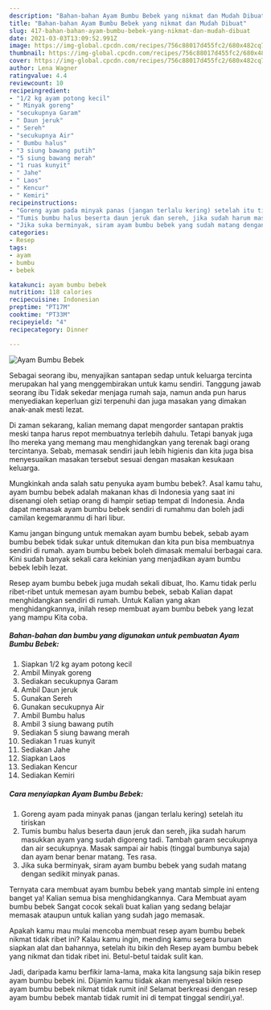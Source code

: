 ```yaml
---
description: "Bahan-bahan Ayam Bumbu Bebek yang nikmat dan Mudah Dibuat"
title: "Bahan-bahan Ayam Bumbu Bebek yang nikmat dan Mudah Dibuat"
slug: 417-bahan-bahan-ayam-bumbu-bebek-yang-nikmat-dan-mudah-dibuat
date: 2021-03-03T13:09:52.991Z
image: https://img-global.cpcdn.com/recipes/756c88017d455fc2/680x482cq70/ayam-bumbu-bebek-foto-resep-utama.jpg
thumbnail: https://img-global.cpcdn.com/recipes/756c88017d455fc2/680x482cq70/ayam-bumbu-bebek-foto-resep-utama.jpg
cover: https://img-global.cpcdn.com/recipes/756c88017d455fc2/680x482cq70/ayam-bumbu-bebek-foto-resep-utama.jpg
author: Lena Wagner
ratingvalue: 4.4
reviewcount: 10
recipeingredient:
- "1/2 kg ayam potong kecil"
- " Minyak goreng"
- "secukupnya Garam"
- " Daun jeruk"
- " Sereh"
- "secukupnya Air"
- " Bumbu halus"
- "3 siung bawang putih"
- "5 siung bawang merah"
- "1 ruas kunyit"
- " Jahe"
- " Laos"
- " Kencur"
- " Kemiri"
recipeinstructions:
- "Goreng ayam pada minyak panas (jangan terlalu kering) setelah itu tiriskan"
- "Tumis bumbu halus beserta daun jeruk dan sereh, jika sudah harum masukkan ayam yang sudah digoreng tadi. Tambah garam secukupnya dan air secukupnya. Masak sampai air habis (tinggal bumbunya saja) dan ayam benar benar matang. Tes rasa."
- "Jika suka berminyak, siram ayam bumbu bebek yang sudah matang dengan sedikit minyak panas."
categories:
- Resep
tags:
- ayam
- bumbu
- bebek

katakunci: ayam bumbu bebek 
nutrition: 118 calories
recipecuisine: Indonesian
preptime: "PT17M"
cooktime: "PT33M"
recipeyield: "4"
recipecategory: Dinner

---
```



![Ayam Bumbu Bebek](https://img-global.cpcdn.com/recipes/756c88017d455fc2/680x482cq70/ayam-bumbu-bebek-foto-resep-utama.jpg)

Sebagai seorang ibu, menyajikan santapan sedap untuk keluarga tercinta merupakan hal yang menggembirakan untuk kamu sendiri. Tanggung jawab seorang ibu Tidak sekedar menjaga rumah saja, namun anda pun harus menyediakan keperluan gizi terpenuhi dan juga masakan yang dimakan anak-anak mesti lezat.

Di zaman  sekarang, kalian memang dapat mengorder santapan praktis meski tanpa harus repot membuatnya terlebih dahulu. Tetapi banyak juga lho mereka yang memang mau menghidangkan yang terenak bagi orang tercintanya. Sebab, memasak sendiri jauh lebih higienis dan kita juga bisa menyesuaikan masakan tersebut sesuai dengan masakan kesukaan keluarga. 



Mungkinkah anda salah satu penyuka ayam bumbu bebek?. Asal kamu tahu, ayam bumbu bebek adalah makanan khas di Indonesia yang saat ini disenangi oleh setiap orang di hampir setiap tempat di Indonesia. Anda dapat memasak ayam bumbu bebek sendiri di rumahmu dan boleh jadi camilan kegemaranmu di hari libur.

Kamu jangan bingung untuk memakan ayam bumbu bebek, sebab ayam bumbu bebek tidak sukar untuk ditemukan dan kita pun bisa membuatnya sendiri di rumah. ayam bumbu bebek boleh dimasak memalui berbagai cara. Kini sudah banyak sekali cara kekinian yang menjadikan ayam bumbu bebek lebih lezat.

Resep ayam bumbu bebek juga mudah sekali dibuat, lho. Kamu tidak perlu ribet-ribet untuk memesan ayam bumbu bebek, sebab Kalian dapat menghidangkan sendiri di rumah. Untuk Kalian yang akan menghidangkannya, inilah resep membuat ayam bumbu bebek yang lezat yang mampu Kita coba.

<!--inarticleads1-->

##### Bahan-bahan dan bumbu yang digunakan untuk pembuatan Ayam Bumbu Bebek:

1. Siapkan 1/2 kg ayam potong kecil
1. Ambil  Minyak goreng
1. Sediakan secukupnya Garam
1. Ambil  Daun jeruk
1. Gunakan  Sereh
1. Gunakan secukupnya Air
1. Ambil  Bumbu halus
1. Ambil 3 siung bawang putih
1. Sediakan 5 siung bawang merah
1. Sediakan 1 ruas kunyit
1. Sediakan  Jahe
1. Siapkan  Laos
1. Sediakan  Kencur
1. Sediakan  Kemiri




<!--inarticleads2-->

##### Cara menyiapkan Ayam Bumbu Bebek:

1. Goreng ayam pada minyak panas (jangan terlalu kering) setelah itu tiriskan
1. Tumis bumbu halus beserta daun jeruk dan sereh, jika sudah harum masukkan ayam yang sudah digoreng tadi. Tambah garam secukupnya dan air secukupnya. Masak sampai air habis (tinggal bumbunya saja) dan ayam benar benar matang. Tes rasa.
1. Jika suka berminyak, siram ayam bumbu bebek yang sudah matang dengan sedikit minyak panas.




Ternyata cara membuat ayam bumbu bebek yang mantab simple ini enteng banget ya! Kalian semua bisa menghidangkannya. Cara Membuat ayam bumbu bebek Sangat cocok sekali buat kalian yang sedang belajar memasak ataupun untuk kalian yang sudah jago memasak.

Apakah kamu mau mulai mencoba membuat resep ayam bumbu bebek nikmat tidak ribet ini? Kalau kamu ingin, mending kamu segera buruan siapkan alat dan bahannya, setelah itu bikin deh Resep ayam bumbu bebek yang nikmat dan tidak ribet ini. Betul-betul taidak sulit kan. 

Jadi, daripada kamu berfikir lama-lama, maka kita langsung saja bikin resep ayam bumbu bebek ini. Dijamin kamu tiidak akan menyesal bikin resep ayam bumbu bebek nikmat tidak rumit ini! Selamat berkreasi dengan resep ayam bumbu bebek mantab tidak rumit ini di tempat tinggal sendiri,ya!.

